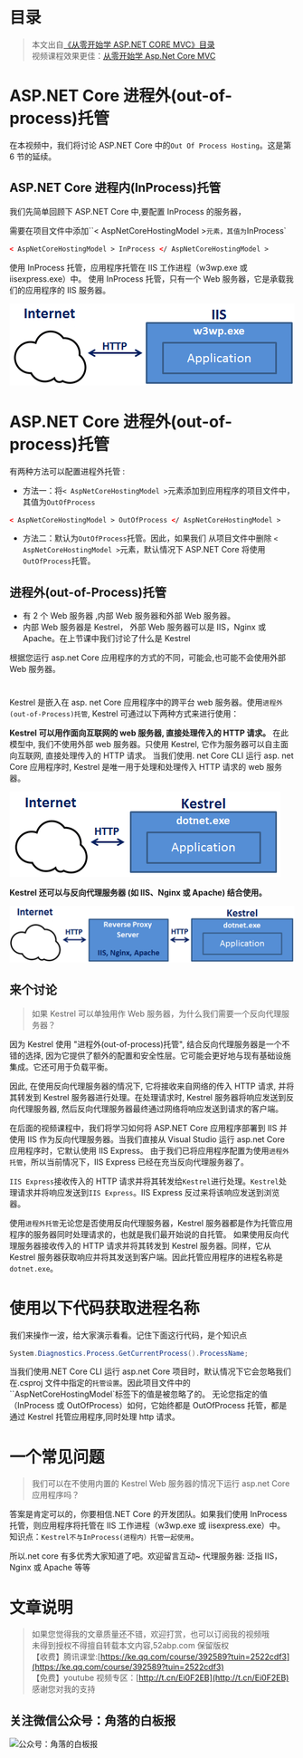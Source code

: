 # 目录

> 本文出自[《从零开始学 ASP.NET CORE MVC》目录](https://www.52abp.com/wiki/mvc/0.1.4/1.Intro) </br>
> 视频课程效果更佳：[从零开始学 Asp.Net Core MVC](https://study.163.com/course/courseMain.htm?courseId=1209215803&share=2&shareId=400000000309007) </br>

# ASP.NET Core 进程外(out-of-process)托管

在本视频中，我们将讨论 ASP.NET Core 中的`Out Of Process Hosting`。这是第 6 节的延续。

## ASP.NET Core 进程内(InProcess)托管

我们先简单回顾下 ASP.NET Core 中,要配置 InProcess 的服务器，

需要在项目文件中添加``< AspNetCoreHostingModel >`元素，其值为`InProcess`

```xml
< AspNetCoreHostingModel > InProcess </ AspNetCoreHostingModel >
```

使用 InProcess 托管，应用程序托管在 IIS 工作进程（w3wp.exe 或 iisexpress.exe）中。
使用 InProcess 托管，只有一个 Web 服务器，它是承载我们的应用程序的 IIS 服务器。


![7 进程内托管图示](images/7-1.png)

# ASP.NET Core 进程外(out-of-process)托管

有两种方法可以配置进程外托管 :

- 方法一：将`< AspNetCoreHostingModel >`元素添加到应用程序的项目文件中，其值为`OutOfProcess`

```xml
< AspNetCoreHostingModel > OutOfProcess </ AspNetCoreHostingModel >
```

- 方法二：默认为`OutOfProcess`托管。因此，如果我们 从项目文件中删除 `< AspNetCoreHostingModel >`元素，默认情况下 ASP.NET Core 将使用`OutOfProcess`托管。

## 进程外(out-of-Process)托管

- 有 2 个 Web 服务器 ,内部 Web 服务器和外部 Web 服务器。
- 内部 Web 服务器是 Kestrel， 外部 Web 服务器可以是 IIS，Nginx 或 Apache。在上节课中我们讨论了什么是 Kestrel

根据您运行 asp.net Core 应用程序的方式的不同，可能会,也可能不会使用外部 Web 服务器。

#

Kestrel 是嵌入在 asp. net Core 应用程序中的跨平台 web 服务器。使用`进程外(out-of-Process)托管`, Kestrel 可通过以下两种方式来进行使用：

**Kestrel 可以用作面向互联网的 web 服务器, 直接处理传入的 HTTP 请求。**
在此模型中, 我们不使用外部 web 服务器。只使用 Kestrel, 它作为服务器可以自主面向互联网, 直接处理传入的 HTTP 请求。
当我们使用. net Core CLI 运行 asp. net Core 应用程序时, Kestrel 是唯一用于处理和处理传入 HTTP 请求的 web 服务器。

![kestrel直面互联网](images/7-2.png)



**Kestrel 还可以与反向代理服务器 (如 IIS、Nginx 或 Apache) 结合使用。**


![配合方向代理](images/7-3.png)



## 来个讨论

> 如果 Kestrel 可以单独用作 Web 服务器，为什么我们需要一个反向代理服务器？

因为 Kestrel 使用 "进程外(out-of-process)托管", 结合反向代理服务器是一个不错的选择, 因为它提供了额外的配置和安全性层。它可能会更好地与现有基础设施集成。它还可用于负载平衡。

因此, 在使用反向代理服务器的情况下, 它将接收来自网络的传入 HTTP 请求, 并将其转发到 Kestrel 服务器进行处理。在处理请求时, Kestrel 服务器将响应发送到反向代理服务器, 然后反向代理服务器最终通过网络将响应发送到请求的客户端。

在后面的视频课程中，我们将学习如何将 ASP.NET Core 应用程序部署到 IIS 并使用 IIS 作为反向代理服务器。当我们直接从 Visual Studio 运行 asp.net Core 应用程序时，它默认使用 IIS Express。
由于我们已将应用程序配置为使用`进程外托管`，所以当前情况下，IIS Express 已经在充当反向代理服务器了。

`IIS Express`接收传入的 HTTP 请求并将其转发给`Kestrel`进行处理。`Kestrel`处理请求并将响应发送到`IIS Express`。IIS Express 反过来将该响应发送到浏览器。

使用`进程外托管`无论您是否使用反向代理服务器，Kestrel 服务器都是作为托管应用程序的服务器同时处理请求的，也就是我们最开始说的自托管。
如果使用反向代理服务器接收传入的 HTTP 请求并将其转发到 Kestrel 服务器。同样，它从 Kestrel 服务器获取响应并将其发送到客户端。因此托管应用程序的进程名称是`dotnet.exe`。

# 使用以下代码获取进程名称

我们来操作一波，给大家演示看看。记住下面这行代码，是个知识点

```csharp
System.Diagnostics.Process.GetCurrentProcess().ProcessName;
```

当我们使用.NET Core CLI 运行 asp.net Core 项目时，默认情况下它会忽略我们在.csproj 文件中指定的`托管设置`。因此项目文件中的``AspNetCoreHostingModel`标签下的值是被忽略了的。
无论您指定的值（InProcess 或 OutOfProcess）如何，它始终都是 OutOfProcess 托管，都是通过 Kestrel 托管应用程序,同时处理 http 请求。

# 一个常见问题

> 我们可以在不使用内置的 Kestrel Web 服务器的情况下运行 asp.net Core 应用程序吗？

答案是肯定可以的，你要相信.NET Core 的开发团队。如果我们使用 InProcess 托管，则应用程序将托管在 IIS 工作进程（w3wp.exe 或 iisexpress.exe）中。
知识点：`Kestrel不与InProcess(进程内）托管一起使用`。

所以.net core 有多优秀大家知道了吧。欢迎留言互动~
代理服务器: 泛指 IIS，Nginx 或 Apache 等等

# 文章说明

> 如果您觉得我的文章质量还不错，欢迎打赏，也可以订阅我的视频哦 </br>
> 未得到授权不得擅自转载本文内容,52abp.com 保留版权 </br>
> 【收费】腾讯课堂:[https://ke.qq.com/course/392589?tuin=2522cdf3](https://ke.qq.com/course/392589?tuin=2522cdf3) </br>
> 【免费】youtube 视频专区：[http://t.cn/Ei0F2EB](http://t.cn/Ei0F2EB) </br>
> 感谢您对我的支持

 

## 关注微信公众号：角落的白板报

 
 

![公众号：角落的白板报](https://git.imweb.io/werltm/picturebed/raw/master/yoyomooc/aspnet/jiaoluowechat.png)
